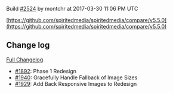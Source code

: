 Build [#2524](https://circleci.com/gh/spiritedmedia/spiritedmedia/2524) by montchr at 2017-03-30 11:06 PM UTC

[https://github.com/spiritedmedia/spiritedmedia/compare/v5.5.0](https://github.com/spiritedmedia/spiritedmedia/compare/v5.5.0)
## Change log
[Full Changelog](https://github.com/spiritedmedia/spiritedmedia/compare/v5.4.11...v5.5.0)

 - [#1892](https://github.com/spiritedmedia/spiritedmedia/pull/1892): Phase 1 Redesign
 - [#1940](https://github.com/spiritedmedia/spiritedmedia/pull/1940): Gracefully Handle Fallback of Image Sizes
 - [#1929](https://github.com/spiritedmedia/spiritedmedia/pull/1929): Add Back Responsive Images to Redesign
